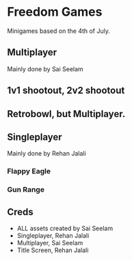 # Freedom Games
Minigames based on the 4th of July. 

## Multiplayer 
Mainly done by Sai Seelam

## 1v1 shootout, 2v2 shootout
## Retrobowl, but Multiplayer. 


## Singleplayer
Mainly done by Rehan Jalali

### Flappy Eagle
### Gun Range

## Creds
-  ALL assets created by Sai Seelam
-  Singleplayer, Rehan Jalali
-  Multiplayer, Sai Seelam
-  Title Screen, Rehan Jalali
